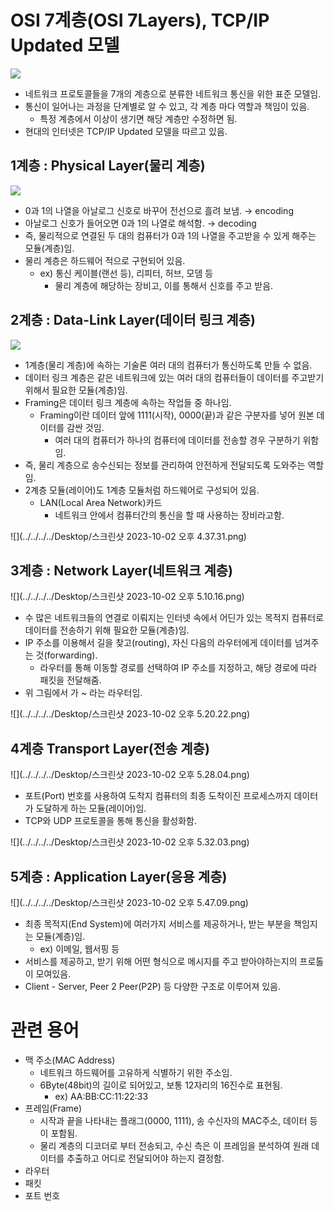 # OSI 7계층(OSI 7Layers), TCP/IP Updated 모델

![](../../../../Desktop/similarities-and-differences-between-osi-and-tcp-ip-model.png)

- 네트워크 프로토콜들을 7개의 계층으로 분류한 네트워크 통신을 위한 표준 모델임.
- 통신이 일어나는 과정을 단계별로 알 수 있고, 각 계층 마다 역할과 책임이 있음.
    - 특정 계층에서 이상이 생기면 해당 계층만 수정하면 됨.
- 현대의 인터넷은 TCP/IP Updated 모델을 따르고 있음.

## 1계층 : Physical Layer(물리 계층)
![](../../../../Desktop/1계층.png)


- 0과 1의 나열을 아날로그 신호로 바꾸어 전선으로 흘려 보냄. → encoding
- 아날로그 신호가 들어오면 0과 1의 나열로 해석함. → decoding
- 즉, 물리적으로 연결된 두 대의 컴퓨터가 0과 1의 나열을 주고받을 수 있게 해주는 모듈(계층)임.
- 물리 계층은 하드웨어 적으로 구현되어 있음.
    - ex) 통신 케이블(랜선 등), 리피터, 허브, 모뎀 등
        - 물리 계층에 해당하는 장비고, 이를 통해서 신호를 주고 받음.

## 2계층 : Data-Link Layer(데이터 링크 계층)

![](../../../../Desktop/2계층.png)

- 1계층(물리 계층)에 속하는 기술론 여러 대의 컴퓨터가 통신하도록 만들 수 없음.
- 데이터 링크 계층은 같은 네트워크에 있는 여러 대의 컴퓨터들이 데이터를 주고받기 위해서 필요한 모듈(계층)임.
- Framing은 데이터 링크 계층에 속하는 작업들 중 하나임.
    - Framing이란 데이터 앞에 1111(시작), 0000(끝)과 같은 구분자를 넣어 원본 데이터를 감싼 것임.
        - 여러 대의 컴퓨터가 하나의 컴퓨터에 데이터를 전송할 경우 구분하기 위함임.
- 즉, 물리 계층으로 송수신되는 정보를 관리하여 안전하게 전달되도록 도와주는 역할임.
- 2계층 모듈(레이어)도 1계층 모듈처럼 하드웨어로 구성되어 있음.
    - LAN(Local Area Network)카드
        - 네트워크 안에서 컴퓨터간의 통신을 할 때 사용하는 장비라고함.
      
![](../../../../Desktop/스크린샷 2023-10-02 오후 4.37.31.png)

## 3계층 : Network Layer(네트워크 계층)

![](../../../../Desktop/스크린샷 2023-10-02 오후 5.10.16.png)

- 수 많은 네트워크들의 연결로 이뤄지는 인터넷 속에서 어딘가 있는 목적지 컴퓨터로 데이터를 전송하기 위해 필요한 모듈(계층)임.
- IP 주소를 이용해서 길을 찾고(routing), 자신 다음의 라우터에게 데이터를 넘겨주는 것(forwarding).
    - 라우터를 통해 이동할 경로를 선택하여 IP 주소를 지정하고, 해당 경로에 따라 패킷을 전달해줌.
- 위 그림에서 가 ~ 라는 라우터임.

![](../../../../Desktop/스크린샷 2023-10-02 오후 5.20.22.png)

## 4계층 Transport Layer(전송 계층)
![](../../../../Desktop/스크린샷 2023-10-02 오후 5.28.04.png)


- 포트(Port) 번호를 사용하여 도착지 컴퓨터의 최종 도착이진 프로세스까지 데이터가 도달하게 하는 모듈(레이어)임.
- TCP와 UDP 프로토콜을 통해 통신을 활성화함.

![](../../../../Desktop/스크린샷 2023-10-02 오후 5.32.03.png)

## 5계층 : Application Layer(응용 계층)
![](../../../../Desktop/스크린샷 2023-10-02 오후 5.47.09.png)


- 최종 목적지(End System)에 여러가지 서비스를 제공하거나, 받는 부분을 책임지는 모듈(계층)임.
    - ex) 이메일, 웹서핑 등
- 서비스를 제공하고, 받기 위해 어떤 형식으로 메시지를 주고 받아야하는지의 프로톨이 모여있음.
- Client - Server, Peer 2 Peer(P2P) 등 다양한 구조로 이루어져 있음.

# 관련 용어

- 맥 주소(MAC Address)
    - 네트워크 하드웨어를 고유하게 식별하기 위한 주소임.
    - 6Byte(48bit)의 길이로 되어있고, 보통 12자리의 16진수로 표현됨.
        - ex) AA:BB:CC:11:22:33
- 프레임(Frame)
    - 시작과 끝을 나타내는 플래그(0000, 1111), 송 수신자의 MAC주소, 데이터 등이 포함됨.
    - 물리 계층의 디코더로 부터 전송되고, 수신 측은 이 프레임을 분석하여 원래 데이터를 추출하고 어디로 전달되어야 하는지 결정함.
- 라우터
- 패킷
- 포트 번호